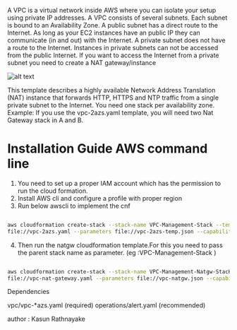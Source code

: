
A VPC is a virtual network inside AWS where you can isolate your setup using private IP addresses. A VPC consists of several subnets. Each subnet is bound to an Availability Zone. A public subnet has a direct route to the Internet. As long as your EC2 instances have an public IP they can communicate (in and out) with the Internet. A private subnet does not have a route to the Internet. Instances in private subnets can not be accessed from the public Internet. If you want to access the Internet from a private subnet you need to create a NAT gateway/instance


![alt text](https://raw.githubusercontent.com/Kasunmadura/AWS_VCP/blob/master/vpc.jpg)

This template describes a highly available Network Address Translation (NAT) instance that forwards HTTP, HTTPS and NTP traffic from a single private subnet to the Internet. You need one stack per availability zone. Example: If you use the vpc-2azs.yaml template, you will need two Nat Gateway stack in A and B.


# Installation Guide AWS command line 


1. You need to set up a proper IAM account which has the permission to run the cloud formation.
2. Install AWS cli and configure a profile with proper region
3. Run below awscli to implement the cnf
```bash

aws cloudformation create-stack --stack-name VPC-Management-Stack --template-body 
file://vpc-2azs.yaml --parameters file://vpc-2azs-temp.json --capabilities CAPABILITY_IAM --region us-west-2
```

4. Then run the natgw cloudformation template.For this you need to pass the parent stack name as parameter. (eg :VPC-Management-Stack ) 

```bash

aws cloudformation create-stack --stack-name VPC-Management-Natgw-StacK --template-body 
file://vpc-nat-gateway.yaml --parameters file://vpc-natgw.json --capabilities CAPABILITY_IAM --region us-west-2
```


Dependencies

vpc/vpc-*azs.yaml (required)
operations/alert.yaml (recommended)

author : Kasun Rathnayake
